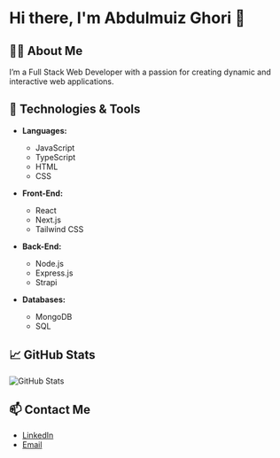 # Hi there, I'm Abdulmuiz Ghori 👋

## 👨‍💻 About Me

I’m a Full Stack Web Developer with a passion for creating dynamic and
interactive web applications.

## 🚀 Technologies & Tools

- **Languages:**

  - JavaScript
  - TypeScript
  - HTML
  - CSS

- **Front-End:**

  - React
  - Next.js
  - Tailwind CSS

- **Back-End:**

  - Node.js
  - Express.js
  - Strapi

- **Databases:**

  - MongoDB
  - SQL

## 📈 GitHub Stats

![GitHub Stats](https://github-readme-stats.vercel.app/api?username=almuiz021&show_icons=true&hide_title=true&hide=prs&count_private=true&include_all_commits=true)

## 📫 Contact Me

- [LinkedIn](https://www.linkedin.com/in/abdulmuizghori/)
- [Email](mailto:mrabdulmuizghori@gmail.com)
